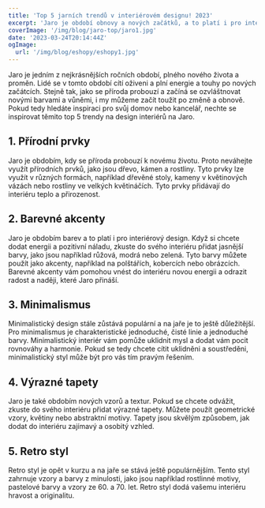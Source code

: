```yaml
---
title: 'Top 5 jarních trendů v interiérovém designu! 2023'
excerpt: 'Jaro je období obnovy a nových začátků, a to platí i pro interiérový design. Pokud hledáte inspiraci pro svůj domov nebo kancelář, nechte se inspirovat těmito top 5 trendy na design interiérů na Jaro.'
coverImage: '/img/blog/jaro-top/jaro1.jpg'
date: '2023-03-24T20:14:44Z'
ogImage:
  url: '/img/blog/eshopy/eshopy1.jpg'
---
```


Jaro je jedním z nejkrásnějších ročních období, plného nového života a proměn. Lidé se v tomto období cítí oživeni a plní energie a touhy po nových začátcích. Stejně tak, jako se příroda probouzí a začíná se ozvláštnovat novými barvami a vůněmi, i my můžeme začít toužit po změně a obnově. Pokud tedy hledáte inspiraci pro svůj domov nebo kancelář, nechte se inspirovat těmito top 5 trendy na design interiérů na Jaro.

## 1. Přírodní prvky
Jaro je obdobím, kdy se příroda probouzí k novému životu. Proto neváhejte využít přírodních prvků, jako jsou dřevo, kámen a rostliny. Tyto prvky lze využít v různých formách, například dřevěné stoly, kameny v květinových vázách nebo rostliny ve velkých květináčích. Tyto prvky přidávají do interiéru teplo a přirozenost.
## 2. Barevné akcenty
Jaro je obdobím barev a to platí i pro interiérový design. Když si chcete dodat energii a pozitivní náladu, zkuste do svého interiéru přidat jasnější barvy, jako jsou například růžová, modrá nebo zelená. Tyto barvy můžete použít jako akcenty, například na polštářích, kobercích nebo obrázcích. Barevné akcenty vám pomohou vnést do interiéru novou energii a odrazit radost a naději, které Jaro přináší.
## 3. Minimalismus
Minimalistický design stále zůstává populární a na jaře je to ještě důležitější. Pro minimalismus je charakteristické jednoduché, čisté linie a jednoduché barvy. Minimalistický interiér vám pomůže uklidnit mysl a dodat vám pocit rovnováhy a harmonie. Pokud se tedy chcete cítit uklidněni a soustředěni, minimalistický styl může být pro vás tím pravým řešením.

## 4. Výrazné tapety
Jaro je také obdobím nových vzorů a textur. Pokud se chcete odvážit, zkuste do svého interiéru přidat výrazné tapety. Můžete použít geometrické vzory, květiny nebo abstraktní motivy. Tapety jsou skvělým způsobem, jak dodat do interiéru zajímavý a osobitý vzhled.
## 5. Retro styl
Retro styl je opět v kurzu a na jaře se stává ještě populárnějším. Tento styl zahrnuje vzory a barvy z minulosti, jako jsou například rostlinné motivy, pastelové barvy a vzory ze 60. a 70. let. Retro styl dodá vašemu interiéru hravost a originalitu.


